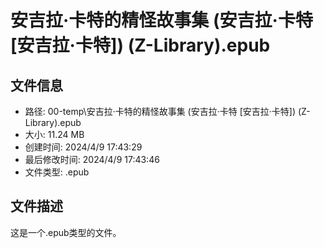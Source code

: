 ﻿# 安吉拉·卡特的精怪故事集 (安吉拉·卡特 [安吉拉·卡特]) (Z-Library).epub

## 文件信息
- 路径: 00-temp\安吉拉·卡特的精怪故事集 (安吉拉·卡特 [安吉拉·卡特]) (Z-Library).epub
- 大小: 11.24 MB
- 创建时间: 2024/4/9 17:43:29
- 最后修改时间: 2024/4/9 17:43:46
- 文件类型: .epub

## 文件描述
这是一个.epub类型的文件。

